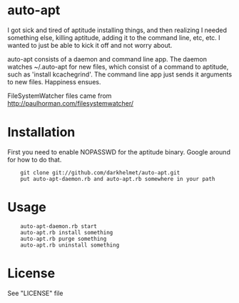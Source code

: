 # auto-apt

I got sick and tired of aptitude installing things, and then realizing I needed something else, killing aptitude, adding it to the command line, etc, etc. I wanted to just be able to kick it off and not worry about.

auto-apt consists of a daemon and command line app. The daemon watches ~/.auto-apt for new files, which consist of a command to aptitude, such as 'install kcachegrind'. The command line app just sends it arguments to new files. Happiness ensues.

FileSystemWatcher files came from http://paulhorman.com/filesystemwatcher/

# Installation

First you need to enable NOPASSWD for the aptitude binary. Google around for how to do that.

        git clone git://github.com/darkhelmet/auto-apt.git
        put auto-apt-daemon.rb and auto-apt.rb somewhere in your path

# Usage

        auto-apt-daemon.rb start
        auto-apt.rb install something
        auto-apt.rb purge something
        auto-apt.rb uninstall something

# License

See "LICENSE" file
